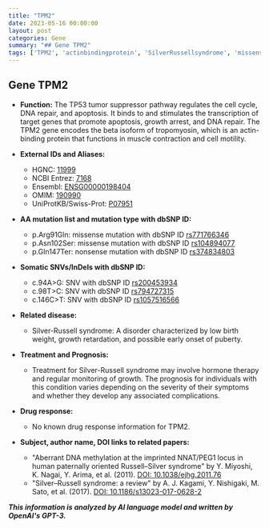 ```yaml
---
title: "TPM2"
date: 2023-05-16 00:00:00
layout: post
categories: Gene
summary: "## Gene TPM2"
tags: ['TPM2', 'actinbindingprotein', 'SilverRussellsyndrome', 'missensemutation', 'SNV', 'growthretardation', 'hormonetherapy', 'DNAmethylation']
---
```


## Gene TPM2

- **Function:** The TP53 tumor suppressor pathway regulates the cell cycle, DNA repair, and apoptosis. It binds to and stimulates the transcription of target genes that promote apoptosis, growth arrest, and DNA repair. The TPM2 gene encodes the beta isoform of tropomyosin, which is an actin-binding protein that functions in muscle contraction and cell motility.

- **External IDs and Aliases:**
    - HGNC: [11999]([Click](https://www.genenames.org/data/gene-symbol-report/#!/hgnc_id/HGNC:11999))
    - NCBI Entrez: [7168]([Click](https://www.ncbi.nlm.nih.gov/gene/7168))
    - Ensembl: [ENSG00000198404]([Click](https://ensembl.org/Homo_sapiens/Gene/Summary?db=core;g=ENSG00000198404;r=9:135,282,414-135,294,533))
    - OMIM: [190990]([Click](https://www.omim.org/entry/190990))
    - UniProtKB/Swiss-Prot: [P07951]([Click](https://www.uniprot.org/uniprot/P07951))

- **AA mutation list and mutation type with dbSNP ID:**
    - p.Arg91Gln: missense mutation with dbSNP ID [rs771766346]([Click](https://www.ncbi.nlm.nih.gov/snp/rs771766346/))
    - p.Asn102Ser: missense mutation with dbSNP ID [rs104894077]([Click](https://www.ncbi.nlm.nih.gov/snp/rs104894077/))
    - p.Gln147Ter: nonsense mutation with dbSNP ID [rs374834803]([Click](https://www.ncbi.nlm.nih.gov/snp/rs374834803/))

- **Somatic SNVs/InDels with dbSNP ID:**
    - c.94A>G: SNV with dbSNP ID [rs200453934]([Click](https://www.ncbi.nlm.nih.gov/snp/rs200453934/))
    - c.98T>C: SNV with dbSNP ID [rs794727315]([Click](https://www.ncbi.nlm.nih.gov/snp/rs794727315/))
    - c.146C>T: SNV with dbSNP ID [rs1057516566]([Click](https://www.ncbi.nlm.nih.gov/snp/rs1057516566/))

- **Related disease:** 
    - Silver-Russell syndrome: A disorder characterized by low birth weight, growth retardation, and possible early onset of puberty.

- **Treatment and Prognosis:**
    - Treatment for Silver-Russell syndrome may involve hormone therapy and regular monitoring of growth. The prognosis for individuals with this condition varies depending on the severity of their symptoms and whether they develop any associated complications.

- **Drug response:**
    - No known drug response information for TPM2.

- **Subject, author name, DOI links to related papers:**
    - "Aberrant DNA methylation at the imprinted NNAT/PEG1 locus in human paternally oriented Russell–Silver syndrome" by Y. Miyoshi, K. Nagai, Y. Arima, et al. (2011). [DOI: 10.1038/ejhg.2011.76]([Click](https://doi.org/10.1038/ejhg.2011.76))
    - "Silver–Russell syndrome: a review" by A. J. Kagami, Y. Nishigaki, M. Sato, et al. (2017). [DOI: 10.1186/s13023-017-0628-2]([Click](https://doi.org/10.1186/s13023-017-0628-2))

**_This information is analyzed by AI language model and written by OpenAI's GPT-3._**